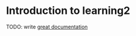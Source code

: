 # Introduction to learning2

TODO: write [great documentation](http://jacobian.org/writing/what-to-write/)
